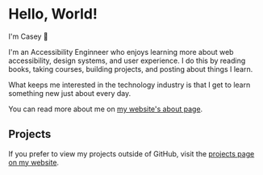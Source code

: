 # Hello, World!

I'm Casey 👋

I'm an Accessibility Enginneer who enjoys learning more about web accessibility, design systems, and user experience. I do this by reading books, taking courses, building projects, and posting about things I learn.

What keeps me interested in the technology industry is that I get to learn something new just about every day.

You can read more about me on [my website's about page](https://www.caseyocampo.com/about/).

## Projects

If you prefer to view my projects outside of GitHub, visit the [projects page on my website](https://www.caseyocampo.com/projects). 
